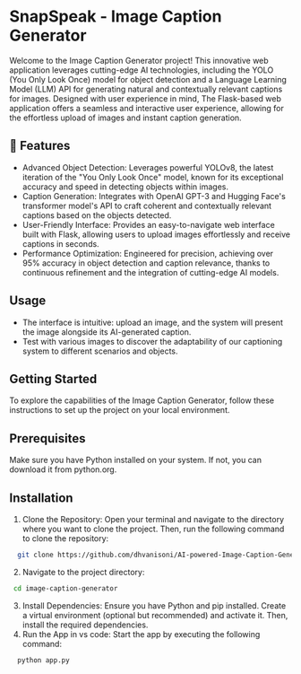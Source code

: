 # SnapSpeak - Image Caption Generator

Welcome to the Image Caption Generator project! This innovative web application leverages cutting-edge AI technologies, including the YOLO (You Only Look Once) model for object detection and a Language Learning Model (LLM) API for generating natural and contextually relevant captions for images. Designed with user experience in mind, The Flask-based web application offers a seamless and interactive user experience, allowing for the effortless upload of images and instant caption generation.

## 🚀 Features
- Advanced Object Detection: Leverages powerful YOLOv8, the latest iteration of the "You Only Look Once" model, known for its exceptional accuracy and speed in detecting objects within images.
- Caption Generation: Integrates with OpenAI GPT-3 and Hugging Face's transformer model's API to craft coherent and contextually relevant captions based on the objects detected.
- User-Friendly Interface: Provides an easy-to-navigate web interface built with Flask, allowing users to upload images effortlessly and receive captions in seconds.
- Performance Optimization: Engineered for precision, achieving over 95% accuracy in object detection and caption relevance, thanks to continuous refinement and the integration of cutting-edge AI models.

## Usage
- The interface is intuitive: upload an image, and the system will present the image alongside its AI-generated caption.
- Test with various images to discover the adaptability of our captioning system to different scenarios and objects.

## Getting Started
To explore the capabilities of the Image Caption Generator, follow these instructions to set up the project on your local environment.

## Prerequisites
Make sure you have Python installed on your system. If not, you can download it from python.org.

## Installation
1. Clone the Repository: Open your terminal and navigate to the directory where you want to clone the project. Then, run the following command to clone the repository:
```bash
  git clone https://github.com/dhvanisoni/AI-powered-Image-Caption-Generator-.git
```
2. Navigate to the project directory:
 ```bash
  cd image-caption-generator
```
3. Install Dependencies: Ensure you have Python and pip installed. Create a virtual environment (optional but recommended) and activate it. Then, install the required dependencies.
4. Run the App in vs code: Start the app by executing the following command:
```bash
  python app.py
```

